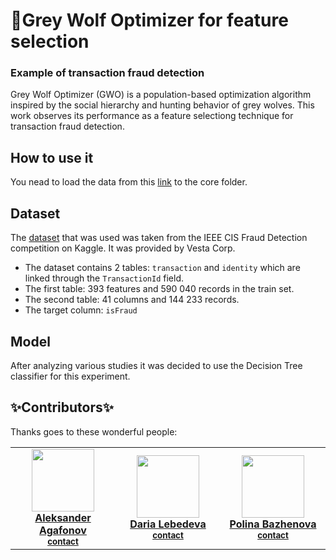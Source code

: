 # 🐺Grey Wolf Optimizer for feature selection
### Example of transaction fraud detection
Grey Wolf Optimizer (GWO) is a population-based optimization algorithm inspired by the social hierarchy and hunting behavior of grey wolves. This work observes its performance as a feature selectiong technique for transaction fraud detection.

## How to use it
You nead to load the data from this [link](https://www.kaggle.com/competitions/ieee-fraud-detection/data) to the core folder.

## Dataset
The [dataset](https://www.kaggle.com/competitions/ieee-fraud-detection/data) 
that was used was taken from the IEEE CIS Fraud Detection competition on Kaggle. It was provided by Vesta Corp.

* The dataset contains 2 tables: `transaction` and `identity` which are linked through the `TransactionId` field.
* The first table: 393 features and 590 040 records in the train set. 
* The second table: 41 columns and 144 233 records.
* The target column: `isFraud`

## Model
After analyzing various studies it was decided to use the Decision Tree classifier for this experiment.

## ✨Contributors✨
Thanks goes to these wonderful people:
<!-- ALL-CONTRIBUTORS-LIST:START - Do not remove or modify this section -->
<!-- prettier-ignore-start -->
<!-- markdownlint-disable -->
<table>
  <tr>
   <td align="center" width = "185px"><a href="https://github.com/seoful"><img src="https://avatars.githubusercontent.com/u/34482712?v=4" width="100px;" alt=""/ class="avatar"><br /> <b>Aleksander Agafonov</b></a><br /> <sub><b><a href="mailto:a.agafonov@innopolis.university" title="mail to Aleksander">contact</a></b></sub><br /></td>
   <td align="center" width = "185px"><a href="https://github.com/swansofapollo"><img src="https://avatars.githubusercontent.com/u/74914481?v=4" width="100px;" alt=""/><br /> <b>Daria Lebedeva</b></a><br /> <sub><b><a href="mailto:d.lebedeva@innopolis.university" title="mail to Daria">contact</a></b></sub><br /></td>
   <td align="center" width = "185px"><a href="https://github.com/Poleeknow"><img src="https://avatars.githubusercontent.com/u/106336793?v=4" width="100px;" alt=""/><br /> <b>Polina Bazhenova</b></a><br /> <sub><b><a href="mailto:p.bazhenova@innopolis.university" title="mail to Polina">contact</a></b></sub><br /></td>
</tr>
</table>

<!-- markdownlint-restore -->
<!-- prettier-ignore-end -->

<!-- ALL-CONTRIBUTORS-LIST:END -->
